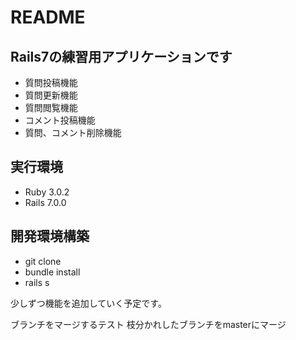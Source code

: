 # README

## Rails7の練習用アプリケーションです
- 質問投稿機能
- 質問更新機能
- 質問閲覧機能
- コメント投稿機能
- 質問、コメント削除機能

## 実行環境
- Ruby 3.0.2
- Rails 7.0.0

## 開発環境構築
- git clone
- bundle install
- rails s

少しずつ機能を追加していく予定です。

ブランチをマージするテスト
枝分かれしたブランチをmasterにマージ
